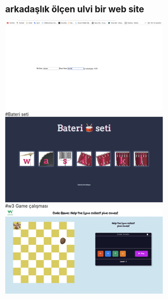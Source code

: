 # arkadaşlık ölçen ulvi bir web site 
![arkadaşlık ölçen ülvi bir alet](ark.png)
#Bateri seti
![fuzuli](bateri-1.png)
#w3 Game çalışması
![w3schoools oyunundan esinlenilerek yapılan bir çalışma](w3game.png)
